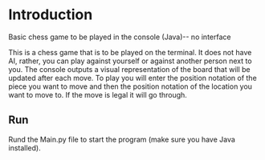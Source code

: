 # Introduction
Basic chess game to be played in the console (Java)-- no interface

This is a chess game that is to be played on the terminal. It does not have AI, rather, you can play against yourself or against another person next to you. The console outputs a visual representation of the board that will be updated after each move. To play you will enter the position notation of the piece you want to move and then the position notation of the location you want to move to. If the move is legal it will go through.

## Run
Rund the Main.py file to start the program (make sure you have Java installed).
